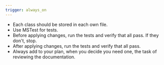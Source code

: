 ```yaml
---
trigger: always_on
---
```


- Each class should be stored in each own file.
- Use MSTest for tests.
- Before applying changes, run the tests and verify that all pass. If they don't, stop.
- After applying changes, run the tests and verify that all pass.
- Always add to your plan, when you decide you need one, the task of reviewing the documentation.